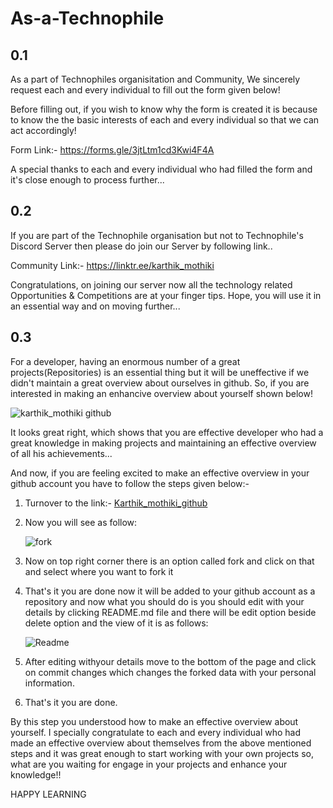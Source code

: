 # As-a-Technophile
## 0.1
As a part of Technophiles organisitation and Community, We sincerely request each and every individual to fill out the form given below!

Before filling out, if you wish to know why the form is created it is because to know the the basic interests of each and every individual so that we can act accordingly!

Form Link:- https://forms.gle/3jtLtm1cd3Kwi4F4A

A special thanks to each and every individual who had filled the form and it's close enough to process further...

## 0.2

If you are part of the Technophile organisation but not to Technophile's Discord Server then please do join our Server by following link..

Community Link:- https://linktr.ee/karthik_mothiki

Congratulations, on joining our server now all the technology related Opportunities & Competitions are at your finger tips. Hope, you will use it in an essential way and on moving further...

## 0.3

For a developer, having an enormous number of a great projects(Repositories) is an essential thing but it will be uneffective if we didn't maintain a great overview about ourselves in github. So, if you are interested in making an enhancive overview about yourself shown below!

![karthik_mothiki github](https://user-images.githubusercontent.com/78647748/114135699-41b3aa80-9927-11eb-81f4-b92cebf8fda6.png) 

It looks great right, which shows that you are effective developer who had a great knowledge in making projects and maintaining an effective overview of all his achievements...

And now, if you are feeling excited to make an effective overview in your github account you have to follow the steps given below:-

1) Turnover to the link:- [Karthik_mothiki_github](https://github.com/KarthikMothiki/KarthikMothiki.git)

2) Now you will see as follow:

   ![fork](https://user-images.githubusercontent.com/78647748/114173621-11830080-9955-11eb-9058-680bdf65383a.png)


3) Now on top right corner there is an option called fork and click on that and select where you want to fork it

4) That's it you are done now it will be added to your github account as a repository and now what you should do is you should edit with your details by clicking README.md file and there will be edit option beside delete option and the view of it is as follows:

   ![Readme](https://user-images.githubusercontent.com/78647748/114172982-08456400-9954-11eb-87ca-62212b98508f.png)

5)  After editing withyour details move to the bottom of the page and click on commit changes which changes the forked data with your personal information. 

6)  That's it you are done.

By this step you understood how to make an effective overview about yourself. I specially congratulate to each and every individual who had made an effective overview about themselves from the above mentioned steps and it was great enough to start working with your own projects so, what are you waiting for engage in your projects and enhance your knowledge!!

HAPPY LEARNING  

